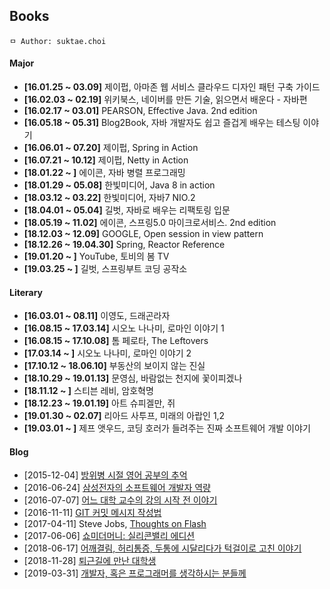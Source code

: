 ## Books

```
ㅁ Author: suktae.choi
```

#### Major
- **[16.01.25 ~ 03.09]** 제이펍, 아마존 웹 서비스 클라우드 디자인 패턴 구축 가이드
- **[16.02.03 ~ 02.19]** 위키북스, 네이버를 만든 기술, 읽으면서 배운다 - 자바편
- **[16.02.17 ~ 03.01]** PEARSON, Effective Java. 2nd edition
- **[16.05.18 ~ 05.31]** Blog2Book, 자바 개발자도 쉽고 즐겁게 배우는 테스팅 이야기
- **[16.06.01 ~ 07.20]** 제이펍, Spring in Action
- **[16.07.21 ~ 10.12]** 제이펍, Netty in Action
- **[18.01.22 ~ ]** 에이콘, 자바 병렬 프로그래밍
- **[18.01.29 ~ 05.08]** 한빛미디어, Java 8 in action
- **[18.03.12 ~ 03.22]** 한빛미디어, 자바7 NIO.2
- **[18.04.01 ~ 05.04]** 길벗, 자바로 배우는 리팩토링 입문
- **[18.05.19 ~ 11.02]** 에이콘, 스프링5.0 마이크로서비스. 2nd edition
- **[18.12.03 ~ 12.09]** GOOGLE, Open session in view pattern
- **[18.12.26 ~ 19.04.30]** Spring, Reactor Reference
- **[19.01.20 ~ ]** YouTube, 토비의 봄 TV
- **[19.03.25 ~ ]** 길벗, 스프링부트 코딩 공작소

#### Literary
- **[16.03.01 ~ 08.11]** 이영도, 드래곤라자
- **[16.08.15 ~ 17.03.14]** 시오노 나나미, 로마인 이야기 1
- **[16.08.15 ~ 17.10.08]** 톰 페로타, The Leftovers
- **[17.03.14 ~ ]** 시오노 나나미, 로마인 이야기 2
- **[17.10.12 ~ 18.06.10]** 부동산의 보이지 않는 진실
- **[18.10.29 ~ 19.01.13]** 문영심, 바람없는 천지에 꽃이피겠나
- **[18.11.12 ~ ]** 스티븐 레비, 암호혁명
- **[18.12.23 ~ 19.01.19]** 아트 슈피겔만, 쥐
- **[19.01.30 ~ 02.07]** 리아드 사투프, 미래의 아랍인 1,2
- **[19.03.01 ~ ]** 제프 앳우드, 코딩 호러가 들려주는 진짜 소프트웨어 개발 이야기

#### Blog
- [2015-12-04] [방위병 시절 영어 공부의 추억](http://www.huffingtonpost.kr/minsik-kim/story_b_8714482.html?utm_hp_ref=korea)
- [2016-06-24] [삼성전자의 소프트웨어 개발자 역량](http://m.zdnet.co.kr/column_view.asp?artice_id=20160622075157)
- [2016-07-07] [어느 대학 교수의 강의 시작 전 이야기](http://www.pickis.co.kr/?p=112663)
- [2016-11-11] [GIT 커밋 메시지 작성법](https://item4.github.io/2016-11-01/How-to-Write-a-Git-Commit-Message/)
- [2017-04-11] Steve Jobs, [Thoughts on Flash](http://www.apple.com/hotnews/thoughts-on-flash/)
- [2017-06-06] [쇼미더머니: 실리콘밸리 에디션](http://www.popit.kr/%EC%87%BC%EB%AF%B8%EB%8D%94%EB%A8%B8%EB%8B%88-%EC%8B%A4%EB%A6%AC%EC%BD%98%EB%B0%B8%EB%A6%AC-%EC%97%90%EB%94%94%EC%85%98/)
- [2018-06-17] [어깨결림, 허리통증, 두통에 시달리다가 턱걸이로 고친 이야기](https://www.clien.net/service/board/use/12246257)
- [2018-11-28] [퇴근길에 만난 대학생](https://www.clien.net/service/board/park/12874499)
- [2019-03-31] [개발자, 혹은 프로그래머를 생각하시는 분들께](https://www.clien.net/service/board/park/13324908)
